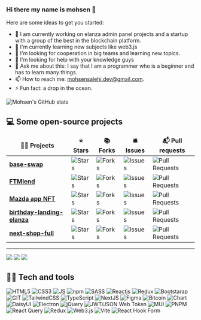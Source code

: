 ### Hi there my name is mohsen 👋

<!--
**mohsen-salehi/mohsen-salehi** is a ✨ _special_ ✨ repository because its `README.md` (this file) appears on your GitHub profile.
-->
Here are some ideas to get you started:

- 🔭 I am currently working on elanza admin panel projects and a startup with a group of the best in the blockchain platform.
- 🌱 I'm currently learning new subjects like web3.js
- 👯 I'm looking for cooperation in big teams and learning new topics.
- 🤔 I'm looking for help with your knowledge guys
- 💬 Ask me about this: I say that I am a programmer who is a beginner and has to learn many things.
- 📫 How to reach me: mohsensalehi.dev@gmail.com.
- ⚡ Fun fact: a drop in the ocean.

![Mohsen's GitHub stats](https://github-readme-stats.vercel.app/api?username=mohsen-salehi&show_icons=true&theme=radical)


## 💻 Some open-source projects

<table>
  <thead align="center">
    <tr border: none;>
      <td><b>👩‍💻 Projects</b></td>
      <td><b>⭐ Stars</b></td>
      <td><b>📚 Forks</b></td>
      <td><b>🛎 Issues</b></td>
      <td><b>📬 Pull requests</b></td>
    </tr>
  </thead>
  <tbody>
    <tr>
      <td><a href="https://github.com/mohsen-salehi/base-swap"><b>base-swap</b></a></td>
      <td><img alt="Stars" src="https://img.shields.io/github/stars/mohsen-salehi/base-swap?style=flat-square&labelColor=343b41"/></td>
      <td><img alt="Forks" src="https://img.shields.io/github/forks/mohsen-salehi/base-swap?style=flat-square&labelColor=343b41"/></td>
      <td><img alt="Issues" src="https://img.shields.io/github/issues/mohsen-salehi/base-swap?style=flat-square&labelColor=343b41"/></td>
      <td><img alt="Pull Requests" src="https://img.shields.io/github/issues-pr/mohsen-salehi/base-swap?style=flat-square&labelColor=343b41"/></td>
    </tr>
    <tr>
      <td><a href="https://github.com/mohsen-salehi/FTLend"><b>FTMlend</b></a></td>
      <td><img alt="Stars" src="https://img.shields.io/github/stars/mohsen-salehi/FTLend?style=flat-square&labelColor=343b41"/></td>
      <td><img alt="Forks" src="https://img.shields.io/github/forks/mohsen-salehi/FTLend?style=flat-square&labelColor=343b41"/></td>
      <td><img alt="Issues" src="https://img.shields.io/github/issues/mohsen-salehi/FTLend?style=flat-square&labelColor=343b41"/></td>
      <td><img alt="Pull Requests" src="https://img.shields.io/github/issues-pr/mohsen-salehi/FTLend?style=flat-square&labelColor=343b41"/></td>
    </tr>
    <tr>
      <td><a href="https://github.com/mohsen-salehi/mazda-app-nft"><b>Mazda app NFT</b></a></td>
      <td><img alt="Stars" src="https://img.shields.io/github/stars/mohsen-salehi/mazda-app-nft?style=flat-square&labelColor=343b41"/></td>
      <td><img alt="Forks" src="https://img.shields.io/github/forks/mohsen-salehi/mazda-app-nft?style=flat-square&labelColor=343b41"/></td>
      <td><img alt="Issues" src="https://img.shields.io/github/issues/mohsen-salehi/mazda-app-nft?style=flat-square&labelColor=343b41"/></td>
      <td><img alt="Pull Requests" src="https://img.shields.io/github/issues-pr/mohsen-salehi/mazda-app-nft?style=flat-square&labelColor=343b41"/></td>
    </tr>
    <tr>
      <td><a href="https://github.com/mohsen-salehi/birthday-landing-frontend"><b>birthday-landing-elanza</b></a></td>
      <td><img alt="Stars" src="https://img.shields.io/github/stars/mohsen-salehi/birthday-landing-frontend?style=flat-square&labelColor=343b41"/></td>
      <td><img alt="Forks" src="https://img.shields.io/github/forks/mohsen-salehi/birthday-landing-frontend?style=flat-square&labelColor=343b41"/></td>
      <td><img alt="Issues" src="https://img.shields.io/github/issues/mohsen-salehi/birthday-landing-frontend?style=flat-square&labelColor=343b41"/></td>
      <td><img alt="Pull Requests" src="https://img.shields.io/github/issues-pr/mohsen-salehi/birthday-landing-frontend?style=flat-square&labelColor=343b41"/></td>
    </tr>
    <tr>
      <td><a href="https://github.com/mohsen-salehi/next-shop-full"><b>next-shop-full</b></a></td>
      <td><img alt="Stars" src="https://img.shields.io/github/stars/mohsen-salehi/next-shop-full?style=flat-square&labelColor=343b41"/></td>
      <td><img alt="Forks" src="https://img.shields.io/github/forks/mohsen-salehi/next-shop-full?style=flat-square&labelColor=343b41"/></td>
      <td><img alt="Issues" src="https://img.shields.io/github/issues/mohsen-salehi/next-shop-full?style=flat-square&labelColor=343b41"/></td>
      <td><img alt="Pull Requests" src="https://img.shields.io/github/issues-pr/mohsen-salehi/next-shop-full?style=flat-square&labelColor=343b41"/></td>
    </tr>
  </tbody>
</table>



-----------
![](http://github-profile-summary-cards.vercel.app/api/cards/profile-details?username=mohsen-salehi&theme=github_dark)
![](http://github-profile-summary-cards.vercel.app/api/cards/most-commit-language?username=mohsen-salehi&theme=github_dark)
![](http://github-profile-summary-cards.vercel.app/api/cards/productive-time?username=mohsen-salehi&theme=github_dark&utcOffset=8)




## 👩‍💻 Tech and tools
<div>
 <img alt="HTML5" src="https://img.shields.io/badge/html5-%23E34F26.svg?style=for-the-badge&logo=html5&logoColor=white"/> 
 <img alt="CSS3" src="https://img.shields.io/badge/CSS3-1572B6?style=for-the-badge&logo=css3&logoColor=white"/> 
 <img alt="JS" src="https://img.shields.io/badge/JavaScript-323330?style=for-the-badge&logo=javascript&logoColor=F7DF1E"/>  
 <img alt="npm" src="https://img.shields.io/badge/NPM-%23000000.svg?style=for-the-badge&logo=npm&logoColor=white"/>  
 <img alt="SASS" src="https://img.shields.io/badge/SASS-hotpink.svg?style=for-the-badge&logo=SASS&logoColor=white"/>  
 <img alt="Reactjs" src="https://img.shields.io/badge/React-20232A?style=for-the-badge&logo=react&logoColor=61DAFB"/>  
 <img alt="Redux" src="https://img.shields.io/badge/redux-%23593d88.svg?style=for-the-badge&logo=redux&logoColor=white"/>  
 <img alt="Bootstarap" src="https://img.shields.io/badge/Bootstrap-563D7C?style=for-the-badge&logo=bootstrap&logoColor=white"/> 
 <img alt="GIT" src="https://img.shields.io/badge/Git-F05032?style=for-the-badge&logo=git&logoColor=white"/>
 <img alt="TailwindCSS" src="https://img.shields.io/badge/tailwindcss-%2338B2AC.svg?style=for-the-badge&logo=tailwind-css&logoColor=white"/>
 <img alt="TypeScript" src="https://img.shields.io/badge/typescript-%23007ACC.svg?style=for-the-badge&logo=typescript&logoColor=white"/>
 <img alt="NextJS" src="https://img.shields.io/badge/Next-black?style=for-the-badge&logo=next.js&logoColor=white"/>
 <img alt="Figma" src="https://img.shields.io/badge/figma-%23F24E1E.svg?style=for-the-badge&logo=figma&logoColor=white"/>
 <img alt="Bitcoin" src="https://img.shields.io/badge/Bitcoin-000?style=for-the-badge&logo=bitcoin&logoColor=white"/>
 <img alt="Chart" src="https://img.shields.io/badge/chart.js-F5788D.svg?style=for-the-badge&logo=chart.js&logoColor=white"/>
 <img alt="DaisyUI" src="https://img.shields.io/badge/daisyui-5A0EF8?style=for-the-badge&logo=daisyui&logoColor=white"/>
 <img alt="Electron" src="https://img.shields.io/badge/Electron-191970?style=for-the-badge&logo=Electron&logoColor=white"/>
 <img alt="jQuery" src="https://img.shields.io/badge/jquery-%230769AD.svg?style=for-the-badge&logo=jquery&logoColor=white"/>
 <img alt="JWT/JSON Web Token	" src="https://img.shields.io/badge/JWT-black?style=for-the-badge&logo=JSON%20web%20tokens"/>
 <img alt="MUI" src="https://img.shields.io/badge/MUI-%230081CB.svg?style=for-the-badge&logo=mui&logoColor=white"/>
 <img alt="PNPM" src="https://img.shields.io/badge/pnpm-%234a4a4a.svg?style=for-the-badge&logo=pnpm&logoColor=f69220"/>
 <img alt="React Query" src="https://img.shields.io/badge/-React%20Query-FF4154?style=for-the-badge&logo=react%20query&logoColor=white"/>
 <img alt="Redux" src="https://img.shields.io/badge/redux-%23593d88.svg?style=for-the-badge&logo=redux&logoColor=white"/>
 <img alt="Web3.js" src="https://img.shields.io/badge/web3.js-F16822?style=for-the-badge&logo=web3.js&logoColor=white"/>
 <img alt="Vite" src="https://img.shields.io/badge/vite-%23646CFF.svg?style=for-the-badge&logo=vite&logoColor=white)"/>
 <img alt="React Hook Form" src="https://img.shields.io/badge/React%20Hook%20Form-%23EC5990.svg?style=for-the-badge&logo=reacthookform&logoColor=white"/>
</div>

